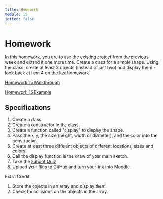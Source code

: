 ```yaml
---
title: Homework
module: 15
jotted: false
---
```


# Homework

In this homework, you are to use the existing project from the previous week and extend it one more time.  Create a class for a simple shape.  Using the class, create at least 3 objects (instead of just two) and display them - look back at item 4 on the last homework.

<a href="https://youtu.be/vQoe4YeI-7I" data-lity>Homework 15 Walkthrough</a>

<a href="https://github.com/Montana-Media-Arts/120_CreativeCoding1-Fall2022-Samples/tree/main/Homework%2015" target="_blank">Homework 15 Example</a>

## Specifications

1. Create a class.
2. Create a constructor in the class.
3. Create a function called "display" to display the shape.
3. Pass the x, y, the size (height, width or diameter), and the color into the constructor.
4. Create at least three different objects of different locations, sizes and colors.
5. Call the display function in the draw of your main sketch.
6. Take the <a href="https://kahoot.it/challenge/09402898?challenge-id=84387498-97d5-4d82-ae4e-eabb1c94cf58_1681240300227" target="_blank">Kahoot Quiz</a>
7. Upload your files to GitHub and turn your link into Moodle.

Extra Credit

1. Store the objects in an array and display them.
2. Check for collisions on the objects in the array.